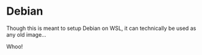 # Debian
Though this is meant to setup Debian on WSL, it can technically be used as any old image...

Whoo! 

